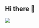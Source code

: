 ## Hi there 👋

<img src="https://github-readme-stats.vercel.app/api?username=Elhamghafarinia&show_icons=true&theme=radical">
